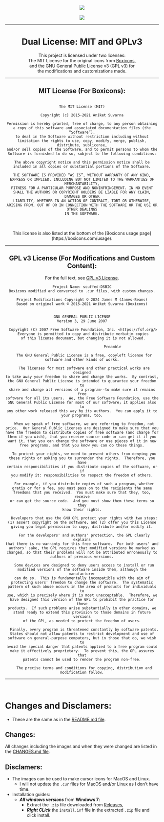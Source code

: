 <div align="center">

<div>
  <a href="https://github.com/james-beans/scuffed-DSBIC">
    <img src="https://custom-icon-badges.demolab.com/badge/-scuffed--DSBIC-1F222E?style=for-the-badge&logoColor=black&logo=github&labelColor=white" target="_blank" />
  </a><br>
  <br><a href="https://github.com/atisawd/boxicons">
    <img src="https://custom-icon-badges.demolab.com/badge/-Boxicons-1F222E?style=for-the-badge&logoColor=black&logo=github&labelColor=white" target="_blank" />
  </a>
</div>

---


# Dual License: MIT and GPLv3<br>
This project is licensed under two licenses:<br> 
The MIT License for the original icons from [Boxicons](https://boxicons.com/),<br>
and the GNU General Public License v3 (GPL v3) for<br>
the modifications and customizations made.<br>

---

## MIT License (For Boxicons):

```

The MIT License (MIT)

Copyright (c) 2015-2021 Aniket Suvarna

Permission is hereby granted, free of charge, to any person obtaining a copy of this software and associated documentation files (the “Software”),
to deal in the Software without restriction including without limitation the rights to use, copy, modify, merge, publish, distribute, sublicense,
and/or sell copies of the Software, and to permit persons to whom the Software is furnished to do so, subject to the following conditions:

The above copyright notice and this permission notice shall be included in all copies or substantial portions of the Software.

THE SOFTWARE IS PROVIDED “AS IS”, WITHOUT WARRANTY OF ANY KIND, EXPRESS OR IMPLIED, INCLUDING BUT NOT LIMITED TO THE WARRANTIES OF MERCHANTABILITY,
FITNESS FOR A PARTICULAR PURPOSE AND NONINFRINGEMENT. IN NO EVENT SHALL THE AUTHORS OR COPYRIGHT HOLDERS BE LIABLE FOR ANY CLAIM, DAMAGES OR OTHER
LIABILITY, WHETHER IN AN ACTION OF CONTRACT, TORT OR OTHERWISE, ARISING FROM, OUT OF OR IN CONNECTION WITH THE SOFTWARE OR THE USE OR OTHER DEALINGS
IN THE SOFTWARE.

```

<br>
<br>
This license is also listed at the bottom of the [Boxicons usage page](https://boxicons.com/usage).

<br>

---

</div>
<div align="center">

## GPL v3 License (For Modifications and Custom Content):

For the full text, see [GPL v3 License](https://www.gnu.org/licenses/gpl-3.0.en.html).

```
Project Name: scuffed-DSBIC
Boxicons modified and converted to .cur files, with custom changes.

Project Modifications Copyright © 2024 James M (James-Beans)
Based on original work © 2015-2021 Aniket Suvarna (Boxicons)


GNU GENERAL PUBLIC LICENSE
Version 3, 29 June 2007

 Copyright (C) 2007 Free Software Foundation, Inc. <https://fsf.org/>
 Everyone is permitted to copy and distribute verbatim copies
 of this license document, but changing it is not allowed.

                            Preamble

  The GNU General Public License is a free, copyleft license for
software and other kinds of works.

  The licenses for most software and other practical works are designed
to take away your freedom to share and change the works.  By contrast,
the GNU General Public License is intended to guarantee your freedom to
share and change all versions of a program--to make sure it remains free
software for all its users.  We, the Free Software Foundation, use the
GNU General Public License for most of our software; it applies also to
any other work released this way by its authors.  You can apply it to
your programs, too.

  When we speak of free software, we are referring to freedom, not
price.  Our General Public Licenses are designed to make sure that you
have the freedom to distribute copies of free software (and charge for
them if you wish), that you receive source code or can get it if you
want it, that you can change the software or use pieces of it in new
free programs, and that you know you can do these things.

  To protect your rights, we need to prevent others from denying you
these rights or asking you to surrender the rights.  Therefore, you have
certain responsibilities if you distribute copies of the software, or if
you modify it: responsibilities to respect the freedom of others.

  For example, if you distribute copies of such a program, whether
gratis or for a fee, you must pass on to the recipients the same
freedoms that you received.  You must make sure that they, too, receive
or can get the source code.  And you must show them these terms so they
know their rights.

  Developers that use the GNU GPL protect your rights with two steps:
(1) assert copyright on the software, and (2) offer you this License
giving you legal permission to copy, distribute and/or modify it.

  For the developers' and authors' protection, the GPL clearly explains
that there is no warranty for this free software.  For both users' and
authors' sake, the GPL requires that modified versions be marked as
changed, so that their problems will not be attributed erroneously to
authors of previous versions.

  Some devices are designed to deny users access to install or run
modified versions of the software inside them, although the manufacturer
can do so.  This is fundamentally incompatible with the aim of
protecting users' freedom to change the software.  The systematic
pattern of such abuse occurs in the area of products for individuals to
use, which is precisely where it is most unacceptable.  Therefore, we
have designed this version of the GPL to prohibit the practice for those
products.  If such problems arise substantially in other domains, we
stand ready to extend this provision to those domains in future versions
of the GPL, as needed to protect the freedom of users.

  Finally, every program is threatened constantly by software patents.
States should not allow patents to restrict development and use of
software on general-purpose computers, but in those that do, we wish to
avoid the special danger that patents applied to a free program could
make it effectively proprietary.  To prevent this, the GPL assures that
patents cannot be used to render the program non-free.

  The precise terms and conditions for copying, distribution and
modification follow.

```

</div>

---

<br>
<div align="left">

# Changes and Disclamers:
- These are the same as in the [README.md file](https://github.com/james-beans/scuffed-DSBIC/blob/main/README.md).

## Changes:
All changes including the images and when they were changed are listed in the [CHANGES.md file]().

## Disclamers:
- The images can be used to make cursor icons for MacOS and Linux.
  - I will not update the `.cur` files for MacOS and/or Linux as I don't have time.
- Installation guides:
  - ***All windows versions*** from **Windows 7**:
    - Extract the `.zip` file downloaded from [Releases](https://github.com/james-beans/scuffed-DSBIC/releases),
    - ***Right CLick*** the `install.inf` file in the extracted `.zip` file and click install.
  
</div>
